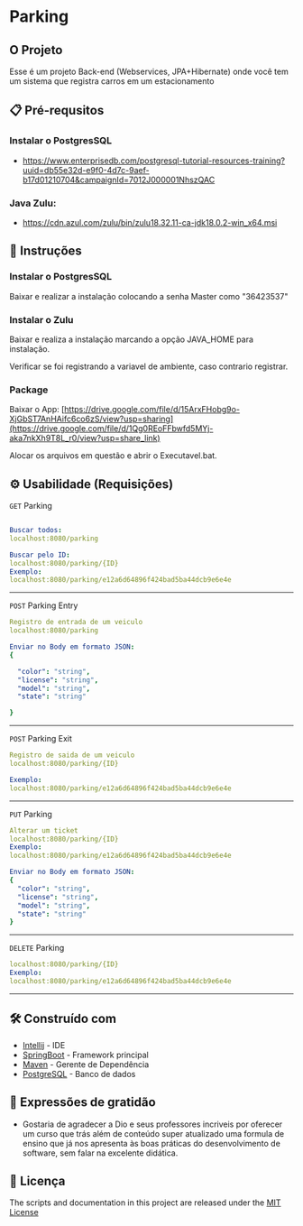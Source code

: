 # Parking

## O Projeto
Esse é um projeto Back-end (Webservices, JPA+Hibernate) onde você tem um sistema que registra carros em um estacionamento


## 📋 Pré-requsitos

### Instalar o PostgresSQL

- https://www.enterprisedb.com/postgresql-tutorial-resources-training?uuid=db55e32d-e9f0-4d7c-9aef-b17d01210704&campaignId=7012J000001NhszQAC

### Java Zulu: 

- https://cdn.azul.com/zulu/bin/zulu18.32.11-ca-jdk18.0.2-win_x64.msi

## 🔧 Instruções 

### Instalar o PostgresSQL

Baixar e realizar a instalação colocando a senha Master como "36423537"

### Instalar o Zulu

Baixar e realiza a instalação marcando a opção JAVA_HOME para instalação.

Verificar se foi registrando a variavel de ambiente, caso contrario registrar.

### Package

Baixar o App: [https://drive.google.com/file/d/15ArxFHobg9o-XjGbST7AnHAifc6co6zS/view?usp=sharing](https://drive.google.com/file/d/1Qg0REoFFbwfd5MYj-aka7nkXh9T8L_r0/view?usp=share_link)

Alocar os arquivos em questão e abrir o Executavel.bat.

## ⚙️ Usabilidade (Requisições) 

`GET` Parking

```yaml

Buscar todos:
localhost:8080/parking
```
```yaml
Buscar pelo ID:
localhost:8080/parking/{ID}
Exemplo:
localhost:8080/parking/e12a6d64896f424bad5ba44dcb9e6e4e
```
___________________________________________________________________________________________________________________

`POST` Parking Entry

```yaml
Registro de entrada de um veiculo
localhost:8080/parking

Enviar no Body em formato JSON:
{

  "color": "string",
  "license": "string",
  "model": "string",
  "state": "string"

}
```
___________________________________________________________________________________________________________________

`POST` Parking Exit

```yaml
Registro de saida de um veiculo
localhost:8080/parking/{ID}

Exemplo:
localhost:8080/parking/e12a6d64896f424bad5ba44dcb9e6e4e


```
____________________________________________________________________________________________________________________

`PUT` Parking

```yaml
Alterar um ticket
localhost:8080/parking/{ID}
Exemplo:
localhost:8080/parking/e12a6d64896f424bad5ba44dcb9e6e4e

Enviar no Body em formato JSON:
{
  "color": "string",
  "license": "string",
  "model": "string",
  "state": "string"
}
```
____________________________________________________________________________________________________________________

`DELETE` Parking

```yaml
localhost:8080/parking/{ID}
Exemplo:
localhost:8080/parking/e12a6d64896f424bad5ba44dcb9e6e4e
```
____________________________________________________________________________________________________________________

## 🛠️ Construído com

* [Intellij](https://www.jetbrains.com/pt-br/idea/) - IDE
* [SpringBoot](https://spring.io/) - Framework principal
* [Maven](https://maven.apache.org/) - Gerente de Dependência
* [PostgreSQL](https://www.postgresql.org/about/) - Banco de dados


## 🎁 Expressões de gratidão

* Gostaria de agradecer a Dio e seus professores incriveis por oferecer um curso que trás além de conteúdo super atualizado uma formula de ensino que já nos apresenta às boas práticas do desenvolvimento de software, sem falar na excelente didática.
 

## 📄 Licença

The scripts and documentation in this project are released under the [MIT License](license)
